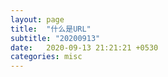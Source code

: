 ```yaml
---
layout: page
title:  "什么是URL"
subtitle: "20200913"
date:   2020-09-13 21:21:21 +0530
categories: misc
---
```


